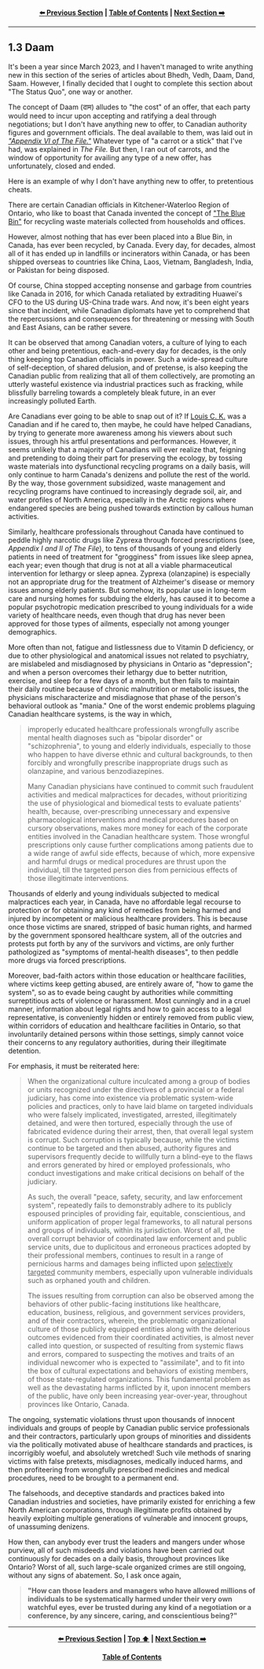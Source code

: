<div align="center">
  
  **[:arrow_left: Previous Section][Prev] | [Table of Contents][TOC] | [Next Section :arrow_right:][Next]**
  
</div>

---

## 1.3 Daam

It's been a year since March 2023, and I haven't managed to write anything new in this section of the series of articles about Bhedh, Vedh, Daam, Dand, Saam. However, I finally decided that I ought to complete this section about "The Status Quo", one way or another. 

The concept of Daam (दाम) alludes to "the cost" of an offer, that each party would need to incur upon accepting and ratifying a deal through negotiations; but I don't have anything new to offer, to Canadian authority figures and government officials. The deal available to them, was laid out in [*"Appendix VI of The File."*](https://github.com/true-hindsight/grim-realities/blob/main/navigating-this-gitrepo.md#20-navigating-this-documentation) Whatever type of "a carrot or a stick" that I've had, was explained in *The File.* But then, I ran out of carrots, and the window of opportunity for availing any type of a new offer, has unfortunately, closed and ended. 

Here is an example of why I don't have anything new to offer, to pretentious cheats. 

There are certain Canadian officials in Kitchener-Waterloo Region of Ontario, who like to boast that Canada invented the concept of ["The Blue Bin"](https://en.wikipedia.org/wiki/Blue_box_recycling_system) for recycling waste materials collected from households and offices. 

However, almost nothing that has ever been placed into a Blue Bin, in Canada, has ever been recycled, by Canada. Every day, for decades, almost all of it has ended up in landfills or incinerators within Canada, or has been shipped overseas to countries like China, Laos, Vietnam, Bangladesh, India, or Pakistan for being disposed. 

Of course, China stopped accepting nonsense and garbage from countries like Canada in 2016, for which Canada retaliated by extraditing Huawei's CFO to the US during US-China trade wars. And now, it's been eight years since that incident, while Canadian diplomats have yet to comprehend that the repercussions and consequences for threatening or messing with South and East Asians, can be rather severe. 

It can be observed that among Canadian voters, a culture of lying to each other and being pretentious, each-and-every day for decades, is the only thing keeping top Canadian officials in power. Such a wide-spread culture of self-deception, of shared delusion, and of pretense, is also keeping the Canadian public from realizing that all of them collectively, are promoting an utterly wasteful existence via industrial practices such as fracking, while blissfully barreling towards a completely bleak future, in an ever increasingly polluted Earth.  

Are Canadians ever going to be able to snap out of it? If [Louis C. K.](https://en.wikipedia.org/wiki/Louis_C.K.) was a Canadian and if he cared to, then maybe, he could have helped Canadians, by trying to generate more awareness among his viewers about such issues, through his artful presentations and performances. However, it seems unlikely that a majority of Canadians will ever realize that, feigning and pretending to doing their part for preserving the ecology, by tossing waste materials into dysfunctional recycling programs on a daily basis, will only continue to harm Canada's denizens and pollute the rest of the world. By the way, those government subsidized, waste management and recycling programs have continued to increasingly degrade soil, air, and water profiles of North America, especially in the Arctic regions where endangered species are being pushed towards extinction by callous human activities. 

Similarly, healthcare professionals throughout Canada have continued to peddle highly narcotic drugs like Zyprexa through forced prescriptions (see, *Appendix I and II of The File*), to tens of thousands of young and elderly patients in need of treatment for "grogginess" from issues like sleep apnea, each year; even though that drug is not at all a viable pharmaceutical intervention for lethargy or sleep apnea. Zyprexa (olanzapine) is especially not an appropriate drug for the treatment of Alzheimer's disease or memory issues among elderly patients. But somehow, its popular use in long-term care and nursing homes for subduing the elderly, has caused it to become a popular psychotropic medication prescribed to young individuals for a wide variety of healthcare needs, even though that drug has never been approved for those types of ailments, especially not among younger demographics. 

More often than not, fatigue and listlessness due to Vitamin D deficiency, or due to other physiological and anatomical issues not related to psychiatry, are mislabeled and misdiagnosed by physicians in Ontario as "depression"; and when a person overcomes their lethargy due to better nutrition, exercise, and sleep for a few days of a month, but then fails to maintain their daily routine because of chronic malnutrition or metabolic issues, the physicians mischaracterize and misdiagnose that phase of the person's behavioral outlook as "mania." One of the worst endemic problems plaguing Canadian healthcare systems, is the way in which,

>improperly educated healthcare professionals wrongfully ascribe mental health diagnoses such as "bipolar disorder" or "schizophrenia", to young and elderly individuals, especially to those who happen to have diverse ethnic and cultural backgrounds, to then forcibly and wrongfully prescribe inappropriate drugs such as olanzapine, and various benzodiazepines. 
>
>Many Canadian physicians have continued to commit such fraudulent activities and medical malpractices for decades, without prioritizing the use of physiological and biomedical tests to evaluate patients' health, because, over-prescribing unnecessary and expensive pharmacological interventions and medical procedures based on cursory observations, makes more money for each of the corporate entities involved in the Canadian healthcare system. Those wrongful prescriptions only cause further complications among patients due to a wide range of awful side effects, because of which, more expensive and harmful drugs or medical procedures are thrust upon the individual, till the targeted person dies from pernicious effects of those illegitimate interventions. 

Thousands of elderly and young individuals subjected to medical malpractices each year, in Canada, have no affordable legal recourse to protection or for obtaining any kind of remedies from being harmed and injured by incompetent or malicious healthcare providers. This is because once those victims are snared, stripped of basic human rights, and harmed by the government sponsored healthcare system, all of the outcries and protests put forth by any of the survivors and victims, are only further pathologized as "symptoms of mental-health diseases", to then peddle more drugs via forced prescriptions. 

Moreover, bad-faith actors within those education or healthcare facilities, where victims keep getting abused, are entirely aware of, "how to game the system", so as to evade being caught by authorities while committing surreptitious acts of violence or harassment. Most cunningly and in a cruel manner, information about legal rights and how to gain access to a legal representative, is conveniently hidden or entirely removed from public view, within corridors of education and healthcare facilities in Ontario, so that involuntarily detained persons within those settings, simply cannot voice their concerns to any regulatory authorities, during their illegitimate detention. 

For emphasis, it must be reiterated here:

>When the organizational culture inculcated among a group of bodies or units recognized under the directives of a provincial or a federal judiciary, has come into existence via problematic system-wide policies and practices, only to have laid blame on targeted individuals who were falsely implicated, investigated, arrested, illegitimately detained, and were then tortured, especially through the use of fabricated evidence during their arrest, then, that overall legal system is corrupt. Such corruption is typically because, while the victims continue to be targeted and then abused, authority figures and supervisors frequently decide to willfully turn a blind-eye to the flaws and errors generated by hired or employed professionals, who conduct investigations and make critical decisions on behalf of the judiciary. 
>
>As such, the overall "peace, safety, security, and law enforcement system", repeatedly fails to demonstrably adhere to its publicly espoused principles of providing fair, equitable, conscientious, and uniform application of proper legal frameworks, to all natural persons and groups of individuals, within its jurisdiction. Worst of all, the overall corrupt behavior of coordinated law enforcement and public service units, due to duplicitous and erroneous practices adopted by their professional members, continues to result in a range of pernicious harms and damages being inflicted upon <ins>selectively targeted</ins> community members, especially upon vulnerable individuals such as orphaned youth and children.   
>
>The issues resulting from corruption can also be observed among the behaviors of other public-facing institutions like healthcare, education, business, religious, and government services providers, and of their contractors, wherein, the problematic organizational culture of those publicly equipped entities along with the deleterious outcomes evidenced from their coordinated activities, is almost never called into question, or suspected of resulting from systemic flaws and errors, compared to suspecting the motives and traits of an individual newcomer who is expected to "assimilate", and to fit into the box of cultural expectations and behaviors of existing members, of those state-regulated organizations. This fundamental problem as well as the devastating harms inflicted by it, upon innocent members of the public, have only been increasing year-over-year, throughout provinces like Ontario, Canada. 

The ongoing, systematic violations thrust upon thousands of innocent individuals and groups of people by Canadian public service professionals and their contractors, particularly upon groups of minorities and dissidents via the politically motivated abuse of healthcare standards and practices, is incorrigibly woeful, and absolutely wretched! Such vile methods of snaring victims with false pretexts, misdiagnoses, medically induced harms, and then profiteering from wrongfully prescribed medicines and medical procedures, need to be brought to a permanent end.  

The falsehoods, and deceptive standards and practices baked into Canadian industries and societies, have primarily existed for enriching a few North American corporations, through illegitimate profits obtained by heavily exploiting multiple generations of vulnerable and innocent groups, of unassuming denizens. 

How then, can anybody ever trust the leaders and mangers under whose purview, all of such misdeeds and violations have been carried out continuously for decades on a daily basis, throughout provinces like Ontario? Worst of all, such large-scale organized crimes are still ongoing, without any signs of abatement. So, I ask once again, 

>**"How can those leaders and managers who have allowed millions of individuals to be systematically harmed under their very own watchful eyes, ever be trusted during any kind of a negotiation or a conference, by any sincere, caring, and conscientious being?"** 


---

<div align="center">
  
  **[:arrow_left: Previous Section][Prev] | [Top :arrow_up:][Top] | [Next Section :arrow_right:][Next]** 
  
  **[Table of Contents][TOC]**

  [Prev]: ./01-03.md
  [Top]: ./01-03.md#13-daam
  [Next]: ./02-02.md
  [TOC]: ../README.md#table-of-contents
  
</div>